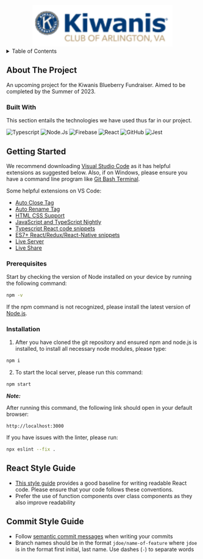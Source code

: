 <!-- PROJECT LOGO -->
<br />
<div align="center">
  <a href="https://rubyforgood.github.io/kiwanis-ctc/">
    <img src="src/images/logo.svg" alt="Logo">
  </a>


</div>
<!-- TABLE OF CONTENTS -->
<details>
  <summary>Table of Contents</summary>
  <ol>
    <li>
      <a href="#about-the-project">About The Project</a>
      <ul>
        <li><a href="#built-with">Built With</a></li>
      </ul>
    </li>
    <li>
      <a href="#getting-started">Getting Started</a>
      <ul>
        <li><a href="#prerequisites">Prerequisites</a></li>
        <li><a href="#installation">Installation</a></li>
      </ul>
    </li>
    <li><a href="#react-style-guide">React Style Guide</a></li>
    <li><a href="#commit-style-guide">Commit Style Guide</a></li>
  </ol>
</details>

<!-- ABOUT THE PROJECT -->

## About The Project

An upcoming project for the Kiwanis Blueberry Fundraiser. Aimed to be completed by the Summer of 2023.

### Built With

This section entails the technologies we have used thus far in our project.

![Typescript](https://img.shields.io/badge/TypeScript-007ACC?style=for-the-badge&logo=typescript&logoColor=white)
![Node.Js](https://img.shields.io/badge/Node.js-43853D?style=for-the-badge&logo=node.js&logoColor=white)
![Firebase](https://img.shields.io/badge/Firebase-039BE5?style=for-the-badge&logo=Firebase&logoColor=white)
![React](https://img.shields.io/badge/react-%2320232a.svg?style=for-the-badge&logo=react&logoColor=%2361DAFB)
![GitHub](https://img.shields.io/badge/github-%23121011.svg?style=for-the-badge&logo=github&logoColor=white)
![Jest](https://img.shields.io/badge/-jest-%23C21325?style=for-the-badge&logo=jest&logoColor=white)

<!-- GETTING STARTED -->

## Getting Started

We recommend downloading [Visual Studio Code](https://code.visualstudio.com/download) as it has helpful extensions as suggested below. Also, if on Windows, please ensure you have a command line program like [Git Bash Terminal](https://git-scm.com/downloads).

Some helpful extensions on VS Code:

- [Auto Close Tag](https://marketplace.visualstudio.com/items?itemName=formulahendry.auto-close-tag)
- [Auto Rename Tag](https://marketplace.visualstudio.com/items?itemName=formulahendry.auto-rename-tag)
- [HTML CSS Support](https://marketplace.visualstudio.com/items?itemName=ecmel.vscode-html-css)
- [JavaScript and TypeScript Nightly](https://marketplace.visualstudio.com/items?itemName=ms-vscode.vscode-typescript-next)
- [Typescript React code snippets](https://marketplace.visualstudio.com/items?itemName=infeng.vscode-react-typescript)
- [ES7+ React/Redux/React-Native snippets](https://marketplace.visualstudio.com/items?itemName=dsznajder.es7-react-js-snippets)
- [Live Server](https://marketplace.visualstudio.com/items?itemName=ritwickdey.LiveServer)
- [Live Share](https://marketplace.visualstudio.com/items?itemName=MS-vsliveshare.vsliveshare)

### Prerequisites

Start by checking the version of Node installed on your device by running the following command:

```bash
npm -v
```

If the npm command is not recognized, please install the latest version of [Node.js](https://nodejs.org/en/download/).

### Installation

1. After you have cloned the git repository and ensured npm and node.js is installed, to install all necessary node modules, please type:

```bash
npm i
```

2. To start the local server, please run this command:

```bash
npm start
```

**_Note:_**

After running this command, the following link should open in your default browser:

```
http://localhost:3000
```

If you have issues with the linter, please run:

```bash
npx eslint --fix .
```

## React Style Guide 
* [This style guide](https://css-tricks.com/react-code-style-guide/) provides a good baseline for writing readable React code. Please ensure that your code follows these conventions.
* Prefer the use of function components over class components as they also improve readability

## Commit Style Guide
* Follow [semantic commit messages](https://gist.github.com/joshbuchea/6f47e86d2510bce28f8e7f42ae84c716) when writing your commits
* Branch names should be in the format `jdoe/name-of-feature` where `jdoe` is in the format first initial, last name. Use dashes (`-`) to separate words


